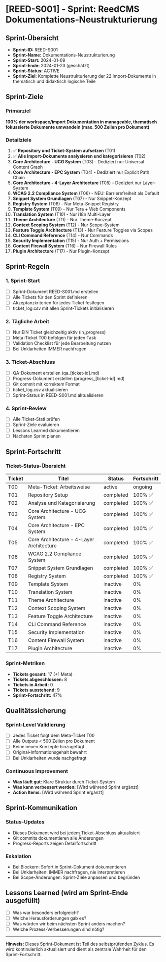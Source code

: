 # [REED-S001] - Sprint: ReedCMS Dokumentations-Neustrukturierung

## Sprint-Übersicht
- **Sprint-ID:** REED-S001
- **Sprint-Name:** Dokumentations-Neustrukturierung
- **Sprint-Start:** 2024-01-09
- **Sprint-Ende:** 2024-01-23 (geschätzt)
- **Sprint-Status:** ACTIVE
- **Sprint-Ziel:** Komplette Neustrukturierung der 22 Import-Dokumente in thematisch und didaktisch logische Teile

## Sprint-Ziele

### Primärziel
**100% der workspace/import Dokumentation in manageable, thematisch fokussierte Dokumente umwandeln (max. 500 Zeilen pro Dokument)**

### Detailziele
1. ✅ **Repository und Ticket-System aufsetzen** (T01)
2. ✅ **Alle Import-Dokumente analysieren und kategorisieren** (T02)
3. **Core Architecture - UCG System** (T03) - Dediziert nur Universal Content Graph
4. **Core Architecture - EPC System** (T04) - Dediziert nur Explicit Path Chain
5. **Core Architecture - 4-Layer Architecture** (T05) - Dediziert nur Layer-System
6. **WCAG 2.2 Compliance System** (T06) - NEU: Barrierefreiheit als Default
7. **Snippet System Grundlagen** (T07) - Nur Snippet-Konzept
8. **Registry System** (T08) - Nur Meta-Snippet Registry
9. **Template System** (T09) - Nur Tera + Web Components
10. **Translation System** (T10) - Nur i18n Multi-Layer
11. **Theme Architecture** (T11) - Nur Theme-Konzept
12. **Context Scoping System** (T12) - Nur Scope-System
13. **Feature Toggle Architecture** (T13) - Nur Feature Toggles via Scopes
14. **CLI Command Reference** (T14) - Nur Commands
15. **Security Implementation** (T15) - Nur Auth + Permissions
16. **Content Firewall System** (T16) - Nur Firewall Rules
17. **Plugin Architecture** (T17) - Nur Plugin-Konzept

## Sprint-Regeln

### 1. Sprint-Start
- [ ] Sprint-Dokument REED-S001.md erstellen
- [ ] Alle Tickets für den Sprint definieren
- [ ] Akzeptanzkriterien für jedes Ticket festlegen
- [ ] ticket_log.csv mit allen Sprint-Tickets initialisieren

### 2. Tägliche Arbeit
- [ ] Nur EIN Ticket gleichzeitig aktiv (in_progress)
- [ ] Meta-Ticket T00 befolgen für jeden Task
- [ ] Validation Checklist für jede Bearbeitung nutzen
- [ ] Bei Unklarheiten IMMER nachfragen

### 3. Ticket-Abschluss
- [ ] QA-Dokument erstellen (qa_[ticket-id].md)
- [ ] Progress-Dokument erstellen (progress_[ticket-id].md)
- [ ] Git commit mit korrektem Format
- [ ] ticket_log.csv aktualisieren
- [ ] Sprint-Status in REED-S001.md aktualisieren

### 4. Sprint-Review
- [ ] Alle Ticket-Stati prüfen
- [ ] Sprint-Ziele evaluieren
- [ ] Lessons Learned dokumentieren
- [ ] Nächsten Sprint planen

## Sprint-Fortschritt

### Ticket-Status-Übersicht
| Ticket | Titel | Status | Fortschritt |
|--------|-------|--------|-------------|
| T00 | Meta-Ticket: Arbeitsweise | active | ongoing |
| T01 | Repository Setup | completed | 100% ✅ |
| T02 | Analyse und Kategorisierung | completed | 100% ✅ |
| T03 | Core Architecture - UCG System | completed | 100% ✅ |
| T04 | Core Architecture - EPC System | completed | 100% ✅ |
| T05 | Core Architecture - 4-Layer Architecture | completed | 100% ✅ |
| T06 | WCAG 2.2 Compliance System | completed | 100% ✅ |
| T07 | Snippet System Grundlagen | completed | 100% ✅ |
| T08 | Registry System | completed | 100% ✅ |
| T09 | Template System | inactive | 0% |
| T10 | Translation System | inactive | 0% |
| T11 | Theme Architecture | inactive | 0% |
| T12 | Context Scoping System | inactive | 0% |
| T13 | Feature Toggle Architecture | inactive | 0% |
| T14 | CLI Command Reference | inactive | 0% |
| T15 | Security Implementation | inactive | 0% |
| T16 | Content Firewall System | inactive | 0% |
| T17 | Plugin Architecture | inactive | 0% |

### Sprint-Metriken
- **Tickets gesamt:** 17 (+1 Meta)
- **Tickets abgeschlossen:** 8
- **Tickets in Arbeit:** 0
- **Tickets ausstehend:** 9
- **Sprint-Fortschritt:** 47%

## Qualitätssicherung

### Sprint-Level Validierung
- [ ] Jedes Ticket folgt dem Meta-Ticket T00
- [ ] Alle Outputs < 500 Zeilen pro Dokument
- [ ] Keine neuen Konzepte hinzugefügt
- [ ] Original-Informationsgehalt bewahrt
- [ ] Bei Unklarheiten wurde nachgefragt

### Continuous Improvement
- **Was läuft gut:** Klare Struktur durch Ticket-System
- **Was kann verbessert werden:** [Wird während Sprint ergänzt]
- **Action Items:** [Wird während Sprint ergänzt]

## Sprint-Kommunikation

### Status-Updates
- Dieses Dokument wird bei jedem Ticket-Abschluss aktualisiert
- Git commits dokumentieren alle Änderungen
- Progress-Reports zeigen Detailfortschritt

### Eskalation
- Bei Blockern: Sofort in Sprint-Dokument dokumentieren
- Bei Unklarheiten: IMMER nachfragen, nie interpretieren
- Bei Scope-Änderungen: Sprint-Ziele anpassen und begründen

## Lessons Learned (wird am Sprint-Ende ausgefüllt)
- [ ] Was war besonders erfolgreich?
- [ ] Welche Herausforderungen gab es?
- [ ] Was würden wir beim nächsten Sprint anders machen?
- [ ] Welche Prozess-Verbesserungen sind nötig?

---

**Hinweis:** Dieses Sprint-Dokument ist Teil des selbstprüfenden Zyklus. Es wird kontinuierlich aktualisiert und dient als zentrale Wahrheit für den Sprint-Fortschritt.